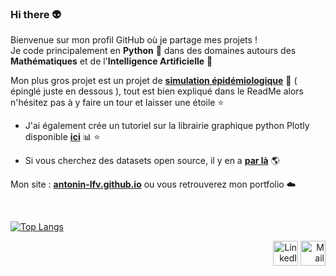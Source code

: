 ### Hi there 👽

Bienvenue sur mon profil GitHub où je partage mes projets ! </br>
Je code principalement en __Python__ 🐍 dans des domaines autours des __Mathématiques__ et de l'__Intelligence Artificielle__ 🤖

Mon plus gros projet est un projet de [**simulation épidémiologique**](https://github.com/antonin-lfv/simulation_virus_covid-19) 🦠 ( épinglé juste en dessous ), tout est bien expliqué dans le ReadMe alors n'hésitez pas à y faire un tour et laisser une étoile ⭐️  <br/>

- J'ai également crée un tutoriel sur la librairie graphique python Plotly disponible [**ici**](https://github.com/antonin-lfv/Plotly_tutorial) 📊 ⭐️ <br/>

- Si vous cherchez des datasets open source, il y en a [**par là**](https://github.com/antonin-lfv/Gallery-of-Datasets) 🌎 <br/>

Mon site : [**antonin-lfv.github.io**](https://antonin-lfv.github.io) ou vous retrouverez mon portfolio ☁️  

<br/>

[![Top Langs](https://github-readme-stats.vercel.app/api/top-langs/?username=antonin-lfv&layout=compact)](https://github.com/antonin-lfv/github-readme-stats)

<p align="right">
  <a href="https://www.linkedin.com/in/antonin-lefevre-565b8b141" class="fancybox" ><img src="https://user-images.githubusercontent.com/63207451/97303444-b2c04380-185a-11eb-8cfc-864c33a64e4b.png" title="LinkedIn" width="40" height="40"></a>
  <a href="mailto:antoninlefevre45@icloud.com" class="fancybox" ><img src="https://user-images.githubusercontent.com/63207451/97303543-cec3e500-185a-11eb-8adc-c1364e2054a9.png" title="Mail" width="40" height="40"></a>
</p>
